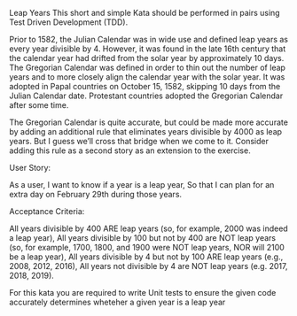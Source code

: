 Leap Years
This short and simple Kata should be performed in pairs using Test Driven Development (TDD).

Prior to 1582, the Julian Calendar was in wide use and defined leap years as every year divisible by 4. However, it was found in the late 16th century that the calendar year had drifted from the solar year by approximately 10 days. The Gregorian Calendar was defined in order to thin out the number of leap years and to more closely align the calendar year with the solar year. It was adopted in Papal countries on October 15, 1582, skipping 10 days from the Julian Calendar date. Protestant countries adopted the Gregorian Calendar after some time.

The Gregorian Calendar is quite accurate, but could be made more accurate by adding an additional rule that eliminates years divisible by 4000 as leap years. But I guess we’ll cross that bridge when we come to it. Consider adding this rule as a second story as an extension to the exercise.

User Story:

As a user, I want to know if a year is a leap year, So that I can plan for an extra day on February 29th during those years.

Acceptance Criteria:

All years divisible by 400 ARE leap years (so, for example, 2000 was indeed a leap year),
All years divisible by 100 but not by 400 are NOT leap years (so, for example, 1700, 1800, and 1900 were NOT leap years, NOR will 2100 be a leap year),
All years divisible by 4 but not by 100 ARE leap years (e.g., 2008, 2012, 2016),
All years not divisible by 4 are NOT leap years (e.g. 2017, 2018, 2019).

For this kata you are required to write Unit tests to ensure the given code accurately determines wheteher a given year is a leap year 
